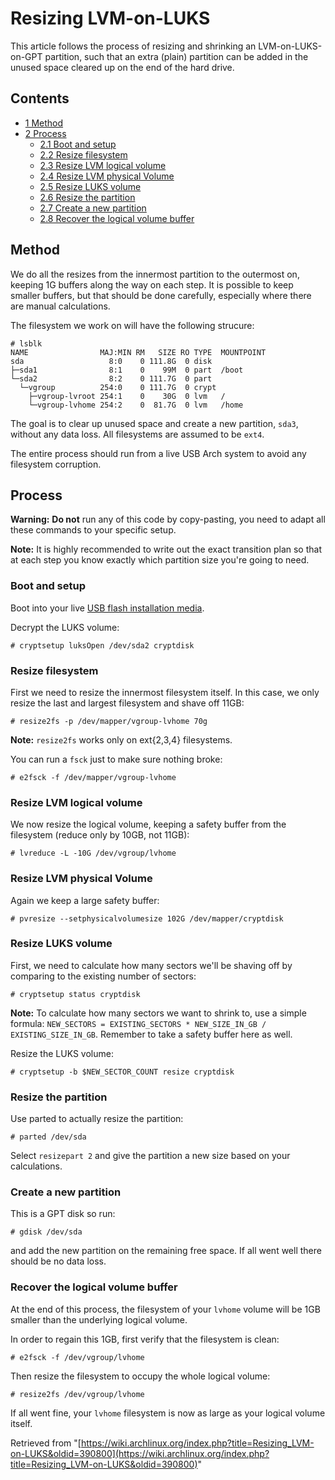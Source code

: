 # Resizing LVM-on-LUKS

This article follows the process of resizing and shrinking an LVM-on-LUKS-on-GPT partition, such that an extra (plain) partition can be added in the unused space cleared up on the end of the hard drive.

## Contents

*   [1 Method](#Method)
*   [2 Process](#Process)
    *   [2.1 Boot and setup](#Boot_and_setup)
    *   [2.2 Resize filesystem](#Resize_filesystem)
    *   [2.3 Resize LVM logical volume](#Resize_LVM_logical_volume)
    *   [2.4 Resize LVM physical Volume](#Resize_LVM_physical_Volume)
    *   [2.5 Resize LUKS volume](#Resize_LUKS_volume)
    *   [2.6 Resize the partition](#Resize_the_partition)
    *   [2.7 Create a new partition](#Create_a_new_partition)
    *   [2.8 Recover the logical volume buffer](#Recover_the_logical_volume_buffer)

## Method

We do all the resizes from the innermost partition to the outermost on, keeping 1G buffers along the way on each step. It is possible to keep smaller buffers, but that should be done carefully, especially where there are manual calculations.

The filesystem we work on will have the following strucure:

```
# lsblk
NAME                MAJ:MIN RM   SIZE RO TYPE  MOUNTPOINT
sda                   8:0    0 111.8G  0 disk  
├─sda1                8:1    0    99M  0 part  /boot
└─sda2                8:2    0 111.7G  0 part  
  └─vgroup          254:0    0 111.7G  0 crypt 
    ├─vgroup-lvroot 254:1    0    30G  0 lvm   /
    └─vgroup-lvhome 254:2    0  81.7G  0 lvm   /home

```

The goal is to clear up unused space and create a new partition, `sda3`, without any data loss. All filesystems are assumed to be `ext4`.

The entire process should run from a live USB Arch system to avoid any filesystem corruption.

## Process

**Warning:** **Do not** run any of this code by copy-pasting, you need to adapt all these commands to your specific setup.

**Note:** It is highly recommended to write out the exact transition plan so that at each step you know exactly which partition size you're going to need.

### Boot and setup

Boot into your live [USB flash installation media](/index.php/USB_flash_installation_media "USB flash installation media").

Decrypt the LUKS volume:

```
# cryptsetup luksOpen /dev/sda2 cryptdisk

```

### Resize filesystem

First we need to resize the innermost filesystem itself. In this case, we only resize the last and largest filesystem and shave off 11GB:

```
# resize2fs -p /dev/mapper/vgroup-lvhome 70g

```

**Note:** `resize2fs` works only on ext{2,3,4} filesystems.

You can run a `fsck` just to make sure nothing broke:

```
# e2fsck -f /dev/mapper/vgroup-lvhome

```

### Resize LVM logical volume

We now resize the logical volume, keeping a safety buffer from the filesystem (reduce only by 10GB, not 11GB):

```
# lvreduce -L -10G /dev/vgroup/lvhome

```

### Resize LVM physical Volume

Again we keep a large safety buffer:

```
# pvresize --setphysicalvolumesize 102G /dev/mapper/cryptdisk

```

### Resize LUKS volume

First, we need to calculate how many sectors we'll be shaving off by comparing to the existing number of sectors:

```
# cryptsetup status cryptdisk

```

**Note:** To calculate how many sectors we want to shrink to, use a simple formula: `NEW_SECTORS = EXISTING_SECTORS * NEW_SIZE_IN_GB / EXISTING_SIZE_IN_GB`. Remember to take a safety buffer here as well.

Resize the LUKS volume:

```
# cryptsetup -b $NEW_SECTOR_COUNT resize cryptdisk

```

### Resize the partition

Use parted to actually resize the partition:

```
# parted /dev/sda

```

Select `resizepart 2` and give the partition a new size based on your calculations.

### Create a new partition

This is a GPT disk so run:

```
# gdisk /dev/sda

```

and add the new partition on the remaining free space. If all went well there should be no data loss.

### Recover the logical volume buffer

At the end of this process, the filesystem of your `lvhome` volume will be 1GB smaller than the underlying logical volume.

In order to regain this 1GB, first verify that the filesystem is clean:

```
# e2fsck -f /dev/vgroup/lvhome

```

Then resize the filesystem to occupy the whole logical volume:

```
# resize2fs /dev/vgroup/lvhome

```

If all went fine, your `lvhome` filesystem is now as large as your logical volume itself.

Retrieved from "[https://wiki.archlinux.org/index.php?title=Resizing_LVM-on-LUKS&oldid=390800](https://wiki.archlinux.org/index.php?title=Resizing_LVM-on-LUKS&oldid=390800)"